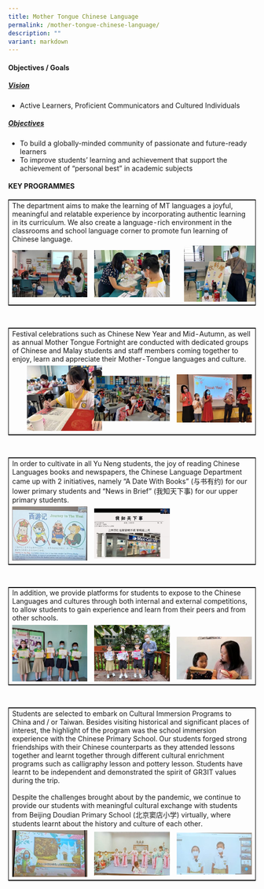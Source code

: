 ```yaml
---
title: Mother Tongue Chinese Language
permalink: /mother-tongue-chinese-language/
description: ""
variant: markdown
---
```

#### Objectives / Goals

<h5><u> Vision </u></h5>

*   Active Learners, Proficient Communicators and Cultured Individuals

<h5><u> Objectives </u></h5>

*   To build a globally-minded community of passionate and future-ready learners
*   To improve students’ learning and achievement that support the achievement of “personal best” in academic subjects

#### KEY PROGRAMMES

<table style="border:1px solid black">
	<tbody><tr>
		<td colspan="3">
			The department aims to make the learning of MT languages a joyful, meaningful and relatable experience by incorporating authentic learning in its curriculum. We also create a language-rich environment in the classrooms and school language corner to promote fun learning of Chinese language.
		</td>
	</tr>
	<tr>
		<td width="33%"><img src="/images/03-300x187.jpg"></td>
		<td width="33%"><img src="/images/02-300x186.jpg"></td>
		<td width="33%"><img src="/images/01-300x223.jpg" style="padding: 0px 15px 0px 15px"></td>
	</tr>
</tbody></table>
<br>
<table style="border:1px solid black">
	<tbody><tr>
		<td colspan="3">
			Festival celebrations such as Chinese New Year and Mid-Autumn, as well as annual Mother Tongue Fortnight are conducted with dedicated groups of Chinese and Malay students and staff members coming together to enjoy, learn and appreciate their Mother-Tongue languages and culture.
		</td>
	</tr>
	<tr>
		<td width="33%"><img src="/images/03-1-300x260.jpg" style="padding: 0px 30px 0px 30px"></td>
		<td width="33%"><img src="/images/02-1-300x181.jpg"></td>
		<td width="33%"><img src="/images/01-1-300x193.jpg"></td>
	</tr>
</tbody></table>
<br>
<table style="border:1px solid black">
	<tbody><tr>
		<td colspan="3">
			In order to cultivate in all Yu Neng students, the joy of reading Chinese Languages books and newspapers, the Chinese Language Department came up with 2 initiatives, namely “A Date With Books” (与书有约) for our lower primary students and “News in Brief” (我知天下事) for our upper primary students.
		</td>
	</tr>
	<tr>
		<td width="33%"><img src="/images/02-2-300x216.jpg"></td>
		<td width="33%"><img src="/images/01-2-300x199.jpg"></td>
		<td width="33%"></td>
	</tr>
</tbody></table>
<br>
<table style="border:1px solid black">
	<tbody><tr>
		<td colspan="3">
			In addition, we provide platforms for students to expose to the Chinese Languages and cultures through both internal and external competitions, to allow students to gain experience and learn from their peers and from other schools.
		</td>
	</tr>
	<tr>
		<td width="33%"><img src="/images/01-3-300x225.jpg"></td>
		<td width="33%"><img src="/images/02-3-300x225.jpg"></td>
		<td width="33%"><img src="/images/03-2-300x171.jpg" style="padding: 20px 0px 0px 0px"></td>
	</tr>
</tbody></table>
<br>
<table style="border:1px solid black">
	<tbody><tr>
		<td colspan="3">
			Students are selected to embark on Cultural Immersion Programs to China and / or Taiwan. Besides visiting historical and significant places of interest, the highlight of the program was the school immersion experience with the Chinese Primary School. Our students forged strong friendships with their Chinese counterparts as they attended lessons together and learnt together through different cultural enrichment programs such as calligraphy lesson and pottery lesson. Students have learnt to be independent and demonstrated the spirit of GR3IT values during the trip.<br>
			<br>
Despite the challenges brought about by the pandemic, we continue to provide our students with meaningful cultural exchange with students from Beijing Doudian Primary School (北京窦店小学) virtually, where students learnt about the history and culture of each other.
		</td>
	</tr>
	<tr>
		<td width="33%"><img src="/images/03-3-300x185.jpg"></td>
		<td width="33%"><img src="/images/02-4-300x175.jpg"></td>
		<td width="33%"><img src="/images/01-4-300x166.jpg"></td>
	</tr>
</tbody></table>